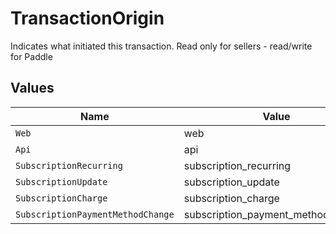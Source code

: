 # TransactionOrigin

Indicates what initiated this transaction. Read only for sellers - read/write for Paddle


## Values

| Name                               | Value                              |
| ---------------------------------- | ---------------------------------- |
| `Web`                              | web                                |
| `Api`                              | api                                |
| `SubscriptionRecurring`            | subscription_recurring             |
| `SubscriptionUpdate`               | subscription_update                |
| `SubscriptionCharge`               | subscription_charge                |
| `SubscriptionPaymentMethodChange`  | subscription_payment_method_change |